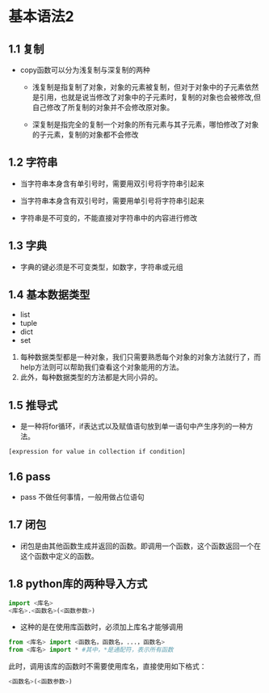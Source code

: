 # 基本语法2
## 1.1 复制
* copy函数可以分为浅复制与深复制的两种

   * 浅复制是指复制了对象，对象的元素被复制，但对于对象中的子元素依然是引用，也就是说当修改了对象中的子元素时，复制的对象也会被修改,但自己修改了所复制的对象并不会修改原对象。
   
   * 深复制是指完全的复制一个对象的所有元素与其子元素，哪怕修改了对象的子元素，复制的对象都不会修改

## 1.2 字符串
* 当字符串本身含有单引号时，需要用双引号将字符串引起来

* 当字符串本身含有双引号时，需要用单引号将字符串引起来

* 字符串是不可变的，不能直接对字符串中的内容进行修改

## 1.3 字典
* 字典的键必须是不可变类型，如数字，字符串或元组


## 1.4 基本数据类型
* list
* tuple
* dict
* set
1. 每种数据类型都是一种对象，我们只需要熟悉每个对象的对象方法就行了，而help方法则可以帮助我们查看这个对象能用的方法。
2. 此外，每种数据类型的方法都是大同小异的。



## 1.5 推导式
* 是一种将for循环，if表达式以及赋值语句放到单一语句中产生序列的一种方法。

`[expression for value in collection if condition]`


## 1.6 pass
* pass 不做任何事情，一般用做占位语句

## 1.7 闭包
* 闭包是由其他函数生成并返回的函数。即调用一个函数，这个函数返回一个在这个函数中定义的函数。



## 1.8 python库的两种导入方式
```Python
import <库名>
<库名>.<函数名>(<函数参数>)
```
* 这种的是在使用库函数时，必须加上库名才能够调用

```Python
from <库名> import <函数名，函数名，...，函数名> 
from <库名> import * #其中，*是通配符，表示所有函数
```
此时，调用该库的函数时不需要使用库名，直接使用如下格式：
```Python
<函数名>(<函数参数>)
```
